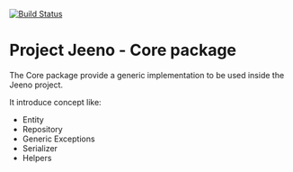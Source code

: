 [![Build Status](https://travis-ci.org/jeeno-project/core.svg?branch=master)](https://travis-ci.org/jeeno-project/core)

# Project Jeeno - Core package

The Core package provide a generic implementation to be used inside the Jeeno project.

It introduce concept like:
- Entity
- Repository
- Generic Exceptions
- Serializer
- Helpers